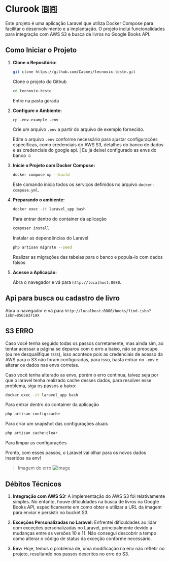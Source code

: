 # Clurook 🇧🇷

Este projeto é uma aplicação Laravel que utiliza Docker Compose para facilitar o desenvolvimento e a implantação. O projeto inclui funcionalidades para integração com AWS S3 e busca de livros no Google Books API.

## Como Iniciar o Projeto

1. **Clone o Repositório:**

    ```bash
    git clone https://github.com/Casmei/tecnovix-teste.git
    ```
    Clone o projeto do Github

    ```bash
    cd tecnovix-teste
    ```
    Entre na pasta gerada

3. **Configure o Ambiente:**

    ```bash
    cp .env.example .env
    ```
   Crie um arquivo `.env` a partir do arquivo de exemplo fornecido.

    Edite o arquivo `.env` conforme necessário para ajustar configurações específicas, como credenciais do AWS S3, detalhes do banco de dados e as credenciais do google api.
   | Eu já deixei configurado as envs do banco ☺️

5. **Inicie o Projeto com Docker Compose:**

    ```bash
    docker compose up --build
    ```

    Este comando inicia todos os serviços definidos no arquivo `docker-compose.yml`.

6. **Preparando o ambiente:**

    ```bash
    docker exec -it laravel_app bash
    ```
    Para entrar dentro do container da aplicação

    ```bash
    composer install
    ```
    Instalar as dependências do Laravel

    ```bash
    php artisan migrate --seed
    ```
    Realizar as migrações das tabelas para o banco e popula-lo com dados falsos
   
8. **Acesse a Aplicação:**

    Abra o navegador e vá para `http://localhost:8080`.

## Api para busca ou cadastro de livro

Abra o navegador e vá para `http://localhost:8080/books/find-isbn?isbn=856583719X`

## S3 ERRO
Caso você tenha seguido todas os passos corretamente, mas ainda sim, ao tentar acessar a página se deparou com o erro a baixo, não se preocupe (ou me desqualifique rsrs), isso acontece pois as credenciais de acesso da AWS para o S3 não foram configuradas, para isso, basta entrar no `.env` e alterar os dados nas envs corretas.

Caso você tenha alterado as envs, porém o erro continua, talvez seja por que o laravel tenha realizado cache desses dados, para resolver esse problema, siga os passos a baixo:
```bash
docker exec -it laravel_app bash
```
Para entrar dentro do container da aplicação

```bash
php artisan config:cache
```
Para criar um snapshot das configurações atuais

```bash
php artisan cache:clear
```
Para limpar as configurações 

Pronto, com esses passos, o Laravel vai olhar para os novos dados inseridos na env!

> Imagem do erro
![image](https://github.com/user-attachments/assets/b598c22a-1261-46ae-aa7b-a692a763fff8)

## Débitos Técnicos
1. **Integração com AWS S3:** A implementação do AWS S3 foi relativamente simples. No entanto, houve dificuldades na busca de livros na Google Books API, especificamente em como obter e utilizar a URL da imagem para enviar e persistir no bucket S3.

2. **Exceções Personalizadas no Laravel:** Enfrentei dificuldades ao lidar com exceções personalizadas no Laravel, principalmente devido a mudanças entre as versões 10 e 11. Não consegui descobrir a tempo como alterar o código de status da exceção conforme necessário.

3. **Env:** Hoje, temos o problema de, uma modificação na env não refletir no projeto, resultando nos passos descritos no erro do S3.


